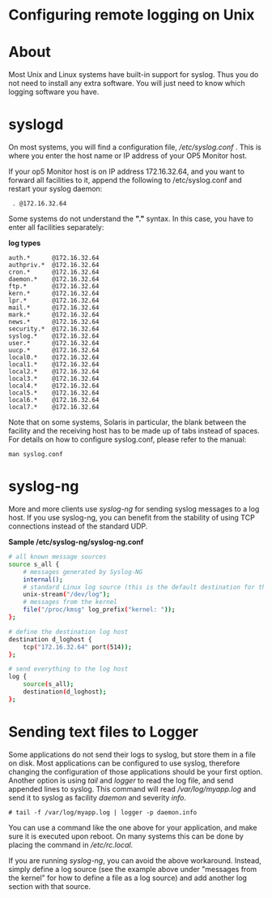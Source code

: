 # Configuring remote logging on Unix

# About

Most Unix and Linux systems have built-in support for syslog. Thus you do not need to install any extra software. You will just need to know which logging software you have.

# syslogd

 On most systems, you will find a configuration file, */etc/syslog.conf* . This is where you enter the host name or IP address of your OP5 Monitor host.

If your op5 Monitor host is on IP address 172.16.32.64, and you want to forward all facilities to it, append the following to /etc/syslog.conf and restart your syslog daemon:

``` {.text data-syntaxhighlighter-params="brush: text; gutter: false; theme: Confluence" data-theme="Confluence" style="brush: text; gutter: false; theme: Confluence"}
 . @172.16.32.64
```

Some systems do not understand the **"."** syntax. In this case, you have to enter all facilities separately:

**log types**

``` {.text data-syntaxhighlighter-params="brush: text; gutter: false; theme: Confluence" data-theme="Confluence" style="brush: text; gutter: false; theme: Confluence"}
auth.*      @172.16.32.64
authpriv.*  @172.16.32.64
cron.*      @172.16.32.64
daemon.*    @172.16.32.64
ftp.*       @172.16.32.64
kern.*      @172.16.32.64
lpr.*       @172.16.32.64
mail.*      @172.16.32.64
mark.*      @172.16.32.64
news.*      @172.16.32.64
security.*  @172.16.32.64
syslog.*    @172.16.32.64
user.*      @172.16.32.64
uucp.*      @172.16.32.64
local0.*    @172.16.32.64
local1.*    @172.16.32.64
local2.*    @172.16.32.64
local3.*    @172.16.32.64
local4.*    @172.16.32.64
local5.*    @172.16.32.64
local6.*    @172.16.32.64
local7.*    @172.16.32.64
```

Note that on some systems, Solaris in particular, the blank between the facility and the receiving host has to be made up of tabs instead of spaces. For details on how to configure syslog.conf, please refer to the manual:

    man syslog.conf

# syslog-ng

More and more clients use *syslog-ng* for sending syslog messages to a log host. If you use syslog-ng, you can benefit from the stability of using TCP connections instead of the standard UDP.

**Sample /etc/syslog-ng/syslog-ng.conf**

``` {.bash data-syntaxhighlighter-params="brush: bash; gutter: false; theme: Confluence" data-theme="Confluence" style="brush: bash; gutter: false; theme: Confluence"}
# all known message sources
source s_all {
    # messages generated by Syslog-NG
    internal();
    # standard Linux log source (this is the default destination for the syslog() function)
    unix-stream("/dev/log");
    # messages from the kernel
    file("/proc/kmsg" log_prefix("kernel: "));
}; 

# define the destination log host
destination d_loghost {
    tcp("172.16.32.64" port(514));
}; 

# send everything to the log host
log { 
    source(s_all); 
    destination(d_loghost); 
}; 
```

# Sending text files to Logger

Some applications do not send their logs to syslog, but store them in a file on disk. Most applications can be configured to use syslog, therefore changing the configuration of those applications should be your first option. Another option is using *tail* and *logger* to read the log file, and send appended lines to syslog. This command will read */var/log/myapp.log* and send it to syslog as facility *daemon* and severity *info*.

``` {style="margin-left: 30.0px;"}
# tail -f /var/log/myapp.log | logger -p daemon.info
```

You can use a command like the one above for your application, and make sure it is executed upon reboot. On many systems this can be done by placing the command in */etc/rc.local*.

If you are running *syslog-ng*, you can avoid the above workaround. Instead, simply define a log source (see the example above under "messages from the kernel" for how to define a file as a log source) and add another log section with that source.

